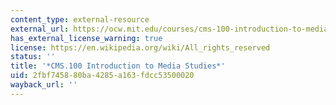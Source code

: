 ```yaml
---
content_type: external-resource
external_url: https://ocw.mit.edu/courses/cms-100-introduction-to-media-studies-fall-2014/
has_external_license_warning: true
license: https://en.wikipedia.org/wiki/All_rights_reserved
status: ''
title: '*CMS.100 Introduction to Media Studies*'
uid: 2fbf7458-80ba-4285-a163-fdcc53500020
wayback_url: ''
---
```

